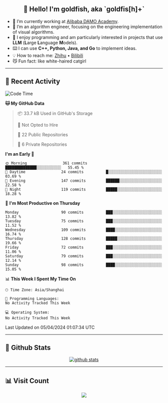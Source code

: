 
<h2 align="center">👋 Hello! I'm goldfish, aka `goldfis[h]+`</h2>

- 📍 I’m currently working at [Alibaba DAMO Academy](https://damo.alibaba.com/).  
- 🌱 I’m an algorithm engineer, focusing on the engineering implementation of visual algorithms.  
- 💬 I enjoy programming and am particularly interested in projects that use **LLM** (**L**arge **L**anguage **M**odels).   
- ⌨️ I can use **C++, Python, Java, and Go** to implement ideas.  
- 💡 How to reach me: [Zhihu](https://www.zhihu.com/people/goldfishh) • [Bilibili](https://space.bilibili.com/11349246)  
- 😼 Fun fact: like white-haired catgirl  

-------

## 🔧 Recent Activity

<!--START_SECTION:waka-->
![Code Time](http://img.shields.io/badge/Code%20Time-85%20hrs%2024%20mins-blue)

**🐱 My GitHub Data** 

> 📦 33.7 kB Used in GitHub's Storage 
 > 
> 🚫 Not Opted to Hire
 > 
> 📜 22 Public Repositories 
 > 
> 🔑 6 Private Repositories 
 > 
**I'm an Early 🐤** 

```text
🌞 Morning                361 commits         ██████████████░░░░░░░░░░░   55.45 % 
🌆 Daytime                24 commits          █░░░░░░░░░░░░░░░░░░░░░░░░   03.69 % 
🌃 Evening                147 commits         ██████░░░░░░░░░░░░░░░░░░░   22.58 % 
🌙 Night                  119 commits         █████░░░░░░░░░░░░░░░░░░░░   18.28 % 
```
📅 **I'm Most Productive on Thursday** 

```text
Monday                   90 commits          ███░░░░░░░░░░░░░░░░░░░░░░   13.82 % 
Tuesday                  75 commits          ███░░░░░░░░░░░░░░░░░░░░░░   11.52 % 
Wednesday                109 commits         ████░░░░░░░░░░░░░░░░░░░░░   16.74 % 
Thursday                 128 commits         █████░░░░░░░░░░░░░░░░░░░░   19.66 % 
Friday                   72 commits          ███░░░░░░░░░░░░░░░░░░░░░░   11.06 % 
Saturday                 79 commits          ███░░░░░░░░░░░░░░░░░░░░░░   12.14 % 
Sunday                   98 commits          ████░░░░░░░░░░░░░░░░░░░░░   15.05 % 
```


📊 **This Week I Spent My Time On** 

```text
🕑︎ Time Zone: Asia/Shanghai

💬 Programming Languages: 
No Activity Tracked This Week

💻 Operating System: 
No Activity Tracked This Week
```


 Last Updated on 05/04/2024 01:07:34 UTC
<!--END_SECTION:waka-->

-------

## 📆 Github Stats

<p align="center">
    <a href="https://github.com/anuraghazra/github-readme-stats">
      <img src="https://github-readme-stats.vercel.app/api?username=goldfishh&show_icons=true&theme=dracula" alt="github stats" />
    </a>
</p>

-------

## 📊 Visit Count

<p align="center">
  <a href="https://count.getloli.com/"><img src="https://count.getloli.com/get/@:goldfishh?theme=rule34"></a>
</p>
